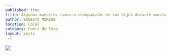 ```yaml
---
published: true
title: Algunos maestros caminan acompañados de sus hijos durante marcha en contra de la reforma educativa
author: ERNESTO MORENO
location: Local
category: Fuera de Foco
layout: posts
---
```


![](http://i.imgur.com/l5WlCY3m.jpg)
